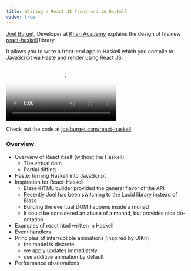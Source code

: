 ```yaml
---
title: Writing a React JS front-end in Haskell
video: true
---
```


[Joel Burget](http://joelburget.com/), Developer at [Khan
Academy](https://www.khanacademy.org/) explains the design of his
new [react-haskell](https://hackage.haskell.org/package/react-haskell)
library.

It allows you to write a front-end app in Haskell which you compile
to JavaScript via Haste and render using React JS.

<div class="flowplayer" data-embed="false">
  <video src="http://player.vimeo.com/external/116516127.hd.mp4?s=69cd6b66fe5bff69a43e1b4375482edc"
         poster="https://i.vimeocdn.com/video/502970736.png?mw=700"
  ></video>
</div>

Check out the code at [joelburget.com/react-haskell](http://joelburget.com/react-haskell/).

### Overview

* Overview of React itself (without the Haskell)
    * The virtual dom
    * Partial diffing
* Haste: turning Haskell into JavaScript
* Inspiration for React-Haskell
    * Blaze-HTML builder provided the general flavor of the API
    * Recently Joel has been switching to the Lucid library instead of Blaze
    * Building the eventual DOM happens inside a monad
    * It could be considered an abuse of a monad, but provides nice do-notation
* Examples of react html written in Haskell
* Event handlers
* Principles of interruptible animations (inspired by UIKit)
    * the model is discrete
    * we apply updates immediately
    * use additive animation by default
* Performance observations
